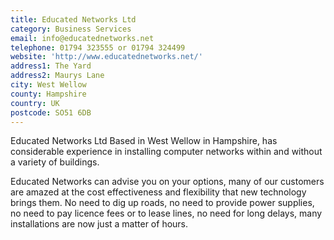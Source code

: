 ```yaml
---
title: Educated Networks Ltd
category: Business Services
email: info@educatednetworks.net
telephone: 01794 323555 or 01794 324499
website: 'http://www.educatednetworks.net/'
address1: The Yard
address2: Maurys Lane
city: West Wellow
county: Hampshire
country: UK
postcode: SO51 6DB
---
```

Educated Networks Ltd Based in West Wellow in Hampshire, has considerable experience in installing computer networks within and without a variety of buildings.

Educated Networks can advise you on your options, many of our customers are amazed at the cost effectiveness and flexibility that new technology brings them. No need to dig up roads, no need to provide power supplies, no need to pay licence fees or to lease lines, no need for long delays, many installations are now just a matter of hours.

